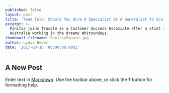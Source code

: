 ```yaml
---
published: false
layout: post
title: 'Team Talk: Should You Hire A Specialist Or A Generalist To Scale Your Startup?'
excerpt: >-
  Panitsa joins Trussle as a Customer Success Associate after a stint in
  Australia working in the dreamy Whitsundays.     
thumbnail_filename: PanitsaSquare.jpg
author: Lydia Bower
date: '2017-08-10 T00:00:00.000Z'
---
```

## A New Post

Enter text in [Markdown](http://daringfireball.net/projects/markdown/). Use the toolbar above, or click the **?** button for formatting help.
